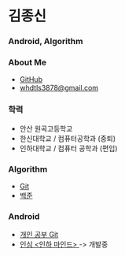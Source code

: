 # **김종신**

### Android, Algorithm

### About Me

- [GitHub](https://github.com/JJJoonngg)
- whdtls3878@gmail.com

### 학력

- 안산 원곡고등학교
- 한신대학교 / 컴퓨터공학과 (중퇴)
- 인하대학교 / 컴퓨터 공학과 (편입)





### Algorithm

- [Git](https://github.com/JJJoonngg/Algorithm)
- [백준](https://www.acmicpc.net/user/whdtls3878)



### Android

- [개인 공부 Git](https://github.com/JJJoonngg/AndroidStudy)
- [인심 <인하 마인드> ](https://github.com/JJJoonngg/inhaMind) -> 개발중